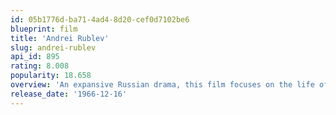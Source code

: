 ```yaml
---
id: 05b1776d-ba71-4ad4-8d20-cef0d7102be6
blueprint: film
title: 'Andrei Rublev'
slug: andrei-rublev
api_id: 895
rating: 8.008
popularity: 18.658
overview: 'An expansive Russian drama, this film focuses on the life of revered religious icon painter Andrei Rublev. Drifting from place to place in a tumultuous era, the peace-seeking monk eventually gains a reputation for his art. But after Rublev witnesses a brutal battle and unintentionally becomes involved, he takes a vow of silence and spends time away from his work. As he begins to ease his troubled soul, he takes steps towards becoming a painter once again.'
release_date: '1966-12-16'
---
```

